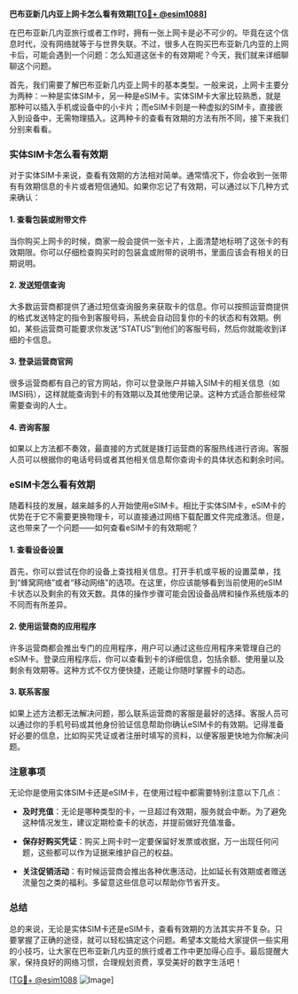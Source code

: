**巴布亚新几内亚上网卡怎么看有效期[[TG💪+ @esim1088](https://t.me/s/esim1088)]**

在巴布亚新几内亚旅行或者工作时，拥有一张上网卡是必不可少的。毕竟在这个信息时代，没有网络就等于与世界失联。不过，很多人在购买巴布亚新几内亚的上网卡后，可能会遇到一个问题：怎么知道这张卡的有效期呢？今天，我们就来详细聊聊这个问题。

首先，我们需要了解巴布亚新几内亚上网卡的基本类型。一般来说，上网卡主要分为两种：一种是实体SIM卡，另一种是eSIM卡。实体SIM卡大家比较熟悉，就是那种可以插入手机或设备中的小卡片；而eSIM卡则是一种虚拟的SIM卡，直接嵌入到设备中，无需物理插入。这两种卡的查看有效期的方法有所不同，接下来我们分别来看看。

### 实体SIM卡怎么看有效期

对于实体SIM卡来说，查看有效期的方法相对简单。通常情况下，你会收到一张带有有效期信息的卡片或者短信通知。如果你忘记了有效期，可以通过以下几种方式来确认：

#### 1. 查看包装或附带文件
当你购买上网卡的时候，商家一般会提供一张卡片，上面清楚地标明了这张卡的有效期限。你可以仔细检查购买时的包装盒或附带的说明书，里面应该会有相关的日期说明。

#### 2. 发送短信查询
大多数运营商都提供了通过短信查询服务来获取卡的信息。你可以按照运营商提供的格式发送特定的指令到客服号码，系统会自动回复你的卡的状态和有效期。例如，某些运营商可能要求你发送“STATUS”到他们的客服号码，然后你就能收到详细的卡信息。

#### 3. 登录运营商官网
很多运营商都有自己的官方网站，你可以登录账户并输入SIM卡的相关信息（如IMSI码），这样就能查询到卡的有效期以及其他使用记录。这种方式适合那些经常需要查询的人士。

#### 4. 咨询客服
如果以上方法都不奏效，最直接的方式就是拨打运营商的客服热线进行咨询。客服人员可以根据你的电话号码或者其他相关信息帮你查询卡的具体状态和剩余时间。

### eSIM卡怎么看有效期

随着科技的发展，越来越多的人开始使用eSIM卡。相比于实体SIM卡，eSIM卡的优势在于它不需要更换物理卡，可以直接通过网络下载配置文件完成激活。但是，这也带来了一个问题——如何查看eSIM卡的有效期呢？

#### 1. 查看设备设置
首先，你可以尝试在你的设备上查找相关信息。打开手机或平板的设置菜单，找到“蜂窝网络”或者“移动网络”的选项。在这里，你应该能够看到当前使用的eSIM卡状态以及剩余的有效天数。具体的操作步骤可能会因设备品牌和操作系统版本的不同而有所差异。

#### 2. 使用运营商的应用程序
许多运营商都会推出专门的应用程序，用户可以通过这些应用程序来管理自己的eSIM卡。登录应用程序后，你可以查看到卡的详细信息，包括余额、使用量以及剩余有效期等。这种方式不仅方便快捷，还能让你随时掌握卡的动态。

#### 3. 联系客服
如果上述方法都无法解决问题，那么联系运营商的客服是最好的选择。客服人员可以通过你的手机号码或其他身份验证信息帮助你确认eSIM卡的有效期。记得准备好必要的信息，比如购买凭证或者注册时填写的资料，以便客服更快地为你解决问题。

### 注意事项

无论你是使用实体SIM卡还是eSIM卡，在使用过程中都需要特别注意以下几点：

- **及时充值**：无论是哪种类型的卡，一旦超过有效期，服务就会中断。为了避免这种情况发生，建议定期检查卡的状态，并提前做好充值准备。
  
- **保存好购买凭证**：购买上网卡时一定要保留好发票或收据，万一出现任何问题，这些都可以作为证据来维护自己的权益。

- **关注促销活动**：有时候运营商会推出各种优惠活动，比如延长有效期或者赠送流量包之类的福利。多留意这些信息可以帮助你节省开支。

### 总结

总的来说，无论是实体SIM卡还是eSIM卡，查看有效期的方法其实并不复杂。只要掌握了正确的途径，就可以轻松搞定这个问题。希望本文能给大家提供一些实用的小技巧，让大家在巴布亚新几内亚的旅行或者工作中更加得心应手。最后提醒大家，保持良好的网络习惯，合理规划资费，享受美好的数字生活吧！

[[TG💪+ @esim1088](https://t.me/s/esim1088) ![Image](https://i.postimg.cc/4NQfJmqS/Snipaste-2025-05-13-00-14-12.png)]